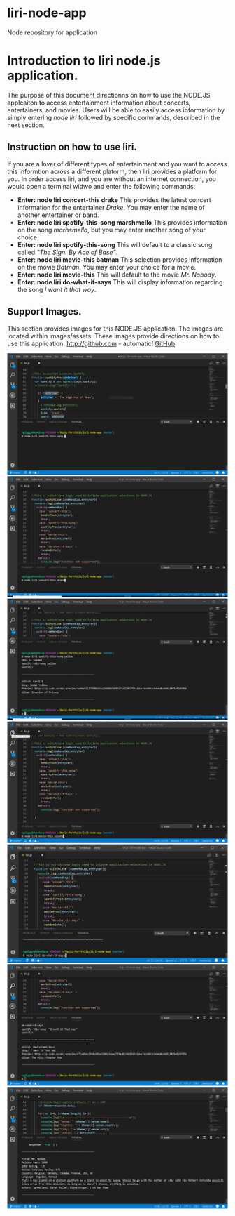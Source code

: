 # liri-node-app
Node repository for application

# Introduction to liri node.js application.
  The purpose of this document directionns on how to use the NODE.JS applcaiton to access entertainment information about concerts, 
  entertainers, and movies. Users will be able to easily access information by simply entering *node liri* followed by specific 
  commands, described in the next section. 
  
## Instruction on how to use liri.
 If you are a lover of different types of entertainment and you want to access this informtion across a different platorm, then liri provides a platform for you. In order access liri, and you are without an internet connection, you would open a terminal widwo and enter the following commands:
 - **Enter: node liri concert-this drake** This provides the latest concert information for the entertainer *Drake*. You may enter
    the name of another entertainer or band. 
 - **Enter: node liri spotify-this-song marshmello** This provides information on the song *marhsmello*, but you may enter another song of your choice. 
 - **Enter: node liri spotify-this-song** This will default to a classic song called *"The Sign. By Ace of Base"*. 
 - **Enter: node liri movie-this batman** This selection provides information on the movie *Batman*. You may enter your choice for
     a movie.
 - **Enter: node liri movie-this** This will default to the movie *Mr. Nobody*. 
 - **Enter: node liri do-what-it-says** This will display information regarding the song *I want it that way*. 
     
     
## Support Images.
   This section provides images for this NODE.JS application. The images are located within images/assets. These images provide directions on how to use this application. 
   http://github.com - automatic!
[GitHub](http://github.com)

![First Screen](https://github.com/DiggsNG/liri-node-app/blob/master/assets/Images/NodeJS10_Spotify_this_somg_without_title.PNG)
![Concert](https://github.com/DiggsNG/liri-node-app/blob/master/assets/Images/NodeJS3_See%20Example%20for%20accessing%20concert%20information..PNG)
![Song](https://github.com/DiggsNG/liri-node-app/blob/master/assets/Images/NodeJS6a_example%20of%20additional%20song%20results..PNG)
![Movie](https://github.com/DiggsNG/liri-node-app/blob/master/assets/Images/NodeJS7Example%20of%20movie%20request..PNG)
![Do-What-It-Say}](https://github.com/DiggsNG/liri-node-app/blob/master/assets/Images/NodeJS11_example_Do-what-it-says_selected.PNG)
![Additional Info](https://github.com/DiggsNG/liri-node-app/blob/master/assets/Images/nodejs9_example%20of%20what%20happens%20if%20a%20song%20is%20not%20selected..PNG)
![Additional Infor2](https://github.com/DiggsNG/liri-node-app/blob/master/assets/Images/nodesjs8a_example%20of%20what%20happens%20%20if%20a%20movie%20is%20not%20selected..PNG)
